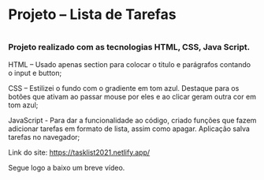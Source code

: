 
<h1> Projeto – Lista de Tarefas <h1>
<h3>Projeto realizado com as tecnologias HTML, CSS, Java Script. </h3>

<p> HTML – Usado apenas section para colocar o titulo e parágrafos  contando o input e button; </p>
<p> CSS – Estilizei o fundo com o gradiente em tom azul. Destaque para os botões que ativam ao passar mouse por eles e ao clicar geram outra cor em tom azul; </p>
<p> JavaScript - Para dar a funcionalidade ao código, criado funções que fazem adicionar tarefas em formato de lista, assim como apagar. Aplicação salva tarefas no navegador; </p>

Link do site: https://tasklist2021.netlify.app/

Segue logo a baixo um breve vídeo.

